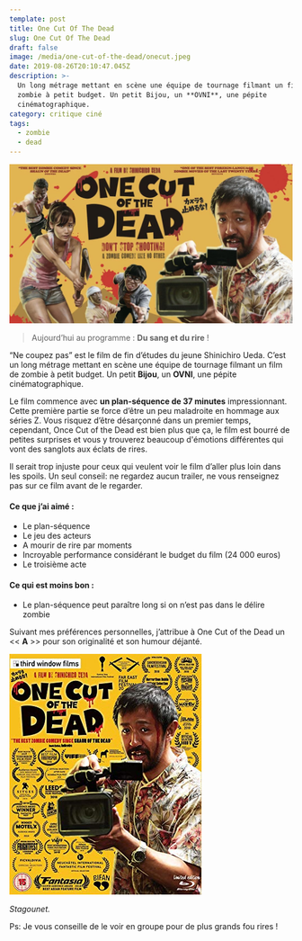 ```yaml
---
template: post
title: One Cut Of The Dead
slug: One Cut Of The Dead
draft: false
image: /media/one-cut-of-the-dead/onecut.jpeg
date: 2019-08-26T20:10:47.045Z
description: >-
  Un long métrage mettant en scène une équipe de tournage filmant un film de
  zombie à petit budget. Un petit Bijou, un **OVNI**, une pépite
  cinématographique.
category: critique ciné
tags:
  - zombie
  - dead
---
```

![](/media/one-cut-of-the-dead/onecut.jpeg)

> Aujourd’hui au programme : **Du sang et du rire** !

“Ne coupez pas” est le film de fin d’études du jeune Shinichiro Ueda. C’est un long métrage mettant en scène une équipe de tournage filmant un film de zombie à petit budget. Un petit **Bijou**, un **OVNI**, une pépite cinématographique.

Le film commence avec **un plan-séquence de 37 minutes** impressionnant. Cette première partie se force d’être un peu maladroite en hommage aux séries Z. Vous risquez d’être désarçonné dans un premier temps, cependant, Once Cut of the Dead est bien plus que ça, le film est bourré de petites surprises et vous y trouverez beaucoup d'émotions différentes qui vont des sanglots aux éclats de rires.

Il serait trop injuste pour ceux qui veulent voir le film d’aller plus loin dans les spoils. Un seul conseil: ne regardez aucun trailer, ne vous renseignez pas sur ce film avant de le regarder.

#### Ce que j’ai aimé :

* Le plan-séquence
* Le jeu des acteurs
* A mourir de rire par moments
* Incroyable performance considérant le budget du film (24 000 euros)
* Le troisième acte

#### Ce qui est moins bon :

* Le plan-séquence peut paraître long si on n’est pas dans le délire zombie

Suivant mes préférences personnelles, j’attribue à One Cut of the Dead un << **A** >> pour son originalité et son humour déjanté.

![](/media/81f56fxb2il._sx342_.jpg)

_Stagounet._

Ps: Je vous conseille de le voir en groupe pour de plus grands fou rires !
